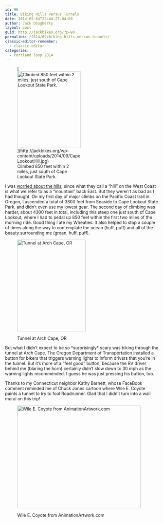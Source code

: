 ```yaml
---
id: 90
title: Biking Hills versus Tunnels
date: 2014-09-04T22:44:27-04:00
author: Jack Dougherty
layout: post
guid: http://jackbikes.org/?p=90
permalink: /2014/09/biking-hills-versus-tunnels/
classic-editor-remember:
  - classic-editor
categories:
  - Portland loop 2014
---
```

<figure id="attachment_91" aria-describedby="caption-attachment-91" style="width: 208px" class="wp-caption alignright">[<img class="size-full wp-image-91" src="http://jackbikes.org/wp-content/uploads/2014/09/CapeLookoutHill.jpg" alt="Climbed 850 feet within 2 miles, just south of Cape Lookout State Park." width="208" height="251" />](http://jackbikes.org/wp-content/uploads/2014/09/CapeLookoutHill.jpg)<figcaption id="caption-attachment-91" class="wp-caption-text">Climbed 850 feet within 2 miles, just south of Cape Lookout State Park.</figcaption></figure> 

I was [worried about the hills](http://jackbikes.org/2014/09/biking-with-eleanor-roosevelt/ "Biking with Eleanor Roosevelt"), since what they call a &#8220;hill&#8221; on the West Coast is what we refer to as a &#8220;mountain&#8221; back East. But they weren&#8217;t as bad as I had thought. On my first day of major climbs on the Pacific Coast trail in Oregon, I ascended a total of 3800 feet from Seaside to Cape Lookout State Park, and didn&#8217;t even use my lowest gear. The second day of climbing was harder, about 4300 feet in total, including this steep one just south of Cape Lookout, where I had to pedal up 850 feet within the first two miles of the morning ride. Good thing I ate my Wheaties. It also helped to stop a couple of times along the way to contemplate the ocean (huff, puff) and all of the beauty surrounding me (groan, huff, puff).<figure id="attachment_92" aria-describedby="caption-attachment-92" style="width: 225px" class="wp-caption alignleft">

[<img class="size-medium wp-image-92" src="http://jackbikes.org/wp-content/uploads/2014/09/ArchCapeBikeTunnel-225x300.jpg" alt="Tunnel at Arch Cape, OR" width="225" height="300" srcset="https://jackbikes.org/wp-content/uploads/2014/09/ArchCapeBikeTunnel-225x300.jpg 225w, https://jackbikes.org/wp-content/uploads/2014/09/ArchCapeBikeTunnel.jpg 480w" sizes="(max-width: 225px) 100vw, 225px" />](http://jackbikes.org/wp-content/uploads/2014/09/ArchCapeBikeTunnel.jpg)<figcaption id="caption-attachment-92" class="wp-caption-text">Tunnel at Arch Cape, OR</figcaption></figure> 

But what I didn&#8217;t expect to be so \*surprisingly\* scary was biking through the tunnel at Arch Cape. The Oregon Department of Transportation installed a button for bikers that triggers warning lights to inform drivers that you&#8217;re in the tunnel. But it&#8217;s more of a &#8220;feel good&#8221; button, because the RV driver behind me (blaring the horn) certainly didn&#8217;t slow down to 30 mph as the warning lights recommended. I guess he was just pressing his button, too.

Thanks to my Connecticut neighbor Kathy Barnett, whose FaceBook comment reminded me of Chuck Jones cartoon where Wile E. Coyote paints a tunnel to try to fool Roadrunner. Glad that I didn&#8217;t turn into a wall mural on this trip!<figure id="attachment_93" aria-describedby="caption-attachment-93" style="width: 405px" class="wp-caption aligncenter">

[<img class="size-full wp-image-93" src="http://jackbikes.org/wp-content/uploads/2014/09/WileECoyoteTunnel.jpg" alt="Wile E. Coyote from AnimationArtwork.com" width="405" height="336" srcset="https://jackbikes.org/wp-content/uploads/2014/09/WileECoyoteTunnel.jpg 405w, https://jackbikes.org/wp-content/uploads/2014/09/WileECoyoteTunnel-300x248.jpg 300w" sizes="(max-width: 405px) 100vw, 405px" />](http://jackbikes.org/wp-content/uploads/2014/09/WileECoyoteTunnel.jpg)<figcaption id="caption-attachment-93" class="wp-caption-text">Wile E. Coyote from AnimationArtwork.com</figcaption></figure> 

&nbsp;

&nbsp;